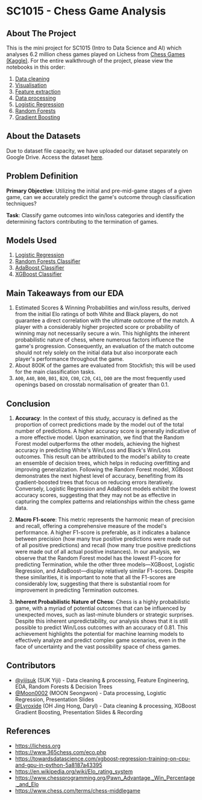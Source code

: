 # SC1015 - Chess Game Analysis

## About The Project

This is the mini project for SC1015 (Intro to Data Science and AI) which analyses 6.2 million chess games played on Lichess from [Chess Games (Kaggle)](https://www.kaggle.com/datasets/arevel/chess-games). For the entire walkthrough of the project, please view the notebooks in this order:

1. [Data cleaning](https://github.com/yijisuk/SC1015-Z137-Team7/blob/main/1-data-cleaning.ipynb)
2. [Visualisation](https://github.com/yijisuk/SC1015-Z137-Team7/blob/main/2-visualization-eda.ipynb)
3. [Feature extraction](https://github.com/yijisuk/SC1015-Z137-Team7/blob/main/3-feature-extraction.ipynb)
4. [Data processing](https://github.com/yijisuk/SC1015-Z137-Team7/blob/main/4-encoding-normalization.ipynb)
5. [Logistic Regression](https://github.com/yijisuk/SC1015-Z137-Team7/blob/main/5-logistic-regression.ipynb)
6. [Random Forests](https://github.com/yijisuk/SC1015-Z137-Team7/blob/main/6-random-forests.ipynb)
7. [Gradient Boosting](https://github.com/yijisuk/SC1015-Z137-Team7/blob/main/7-gradient-boosting.ipynb)

## About the Datasets

Due to dataset file capacity, we have uploaded our dataset separately on Google Drive. Access the dataset [here](https://drive.google.com/drive/folders/1q_pA9sS2QZCJ__U6mw-oV9Hr_PmSsgCo?usp=share_link).

## Problem Definition
**Primary Objective**: Utilizing the initial and pre-mid-game stages of a given game, can we accurately predict the game's outcome through classification techniques?

**Task**: Classify game outcomes into win/loss categories and identify the determining factors contributing to the termination of games.

## Models Used

1. [Logistic Regression](https://scikit-learn.org/stable/modules/generated/sklearn.linear_model.LogisticRegression.html)
2. [Random Forests Classifier](https://scikit-learn.org/stable/modules/generated/sklearn.ensemble.RandomForestClassifier.html)
3. [AdaBoost Classifier](https://scikit-learn.org/stable/modules/generated/sklearn.ensemble.AdaBoostClassifier.html)
4. [XGBoost Classifier](https://xgboost.readthedocs.io/en/stable/)

## Main Takeaways from our EDA

1. Estimated Scores & Winning Probabilities and win/loss results, derived from the initial Elo ratings of both White and Black players, do not guarantee a direct correlation with the ultimate outcome of the match. A player with a considerably higher projected score or probability of winning may not necessarily secure a win. This highlights the inherent probabilistic nature of chess, where numerous factors influence the game's progression. Consequently, an evaluation of the match outcome should not rely solely on the initial data but also incorporate each player's performance throughout the game.
2. About 800K of the games are evaluated from Stockfish; this will be used for the main classification tasks.
3. `A00`, `A40`, `B00`, `B01`, `B20`, `C00`, `C20`, `C41`, `D00` are the most frequently used openings based on crosstab normalisation of greater than 0.1.

## Conclusion

1. **Accuracy**: In the context of this study, accuracy is defined as the proportion of correct predictions made by the model out of the total number of predictions. A higher accuracy score is generally indicative of a more effective model. Upon examination, we find that the Random Forest model outperforms the other models, achieving the highest accuracy in predicting White's Win/Loss and Black's Win/Loss outcomes. This result can be attributed to the model's ability to create an ensemble of decision trees, which helps in reducing overfitting and improving generalization. Following the Random Forest model, XGBoost demonstrates the next highest level of accuracy, benefiting from its gradient-boosted trees that focus on reducing errors iteratively. Conversely, Logistic Regression and AdaBoost models exhibit the lowest accuracy scores, suggesting that they may not be as effective in capturing the complex patterns and relationships within the chess game data.

2. **Macro F1-score**: This metric represents the harmonic mean of precision and recall, offering a comprehensive measure of the model's performance. A higher F1-score is preferable, as it indicates a balance between precision (how many true positive predictions were made out of all positive predictions) and recall (how many true positive predictions were made out of all actual positive instances). In our analysis, we observe that the Random Forest model has the lowest F1-score for predicting Termination, while the other three models—XGBoost, Logistic Regression, and AdaBoost—display relatively similar F1-scores. Despite these similarities, it is important to note that all the F1-scores are considerably low, suggesting that there is substantial room for improvement in predicting Termination outcomes.

3. **Inherent Probabilistic Nature of Chess**: Chess is a highly probabilistic game, with a myriad of potential outcomes that can be influenced by unexpected moves, such as last-minute blunders or strategic surprises. Despite this inherent unpredictability, our analysis shows that it is still possible to predict Win/Loss outcomes with an accuracy of 0.81. This achievement highlights the potential for machine learning models to effectively analyze and predict complex game scenarios, even in the face of uncertainty and the vast possibility space of chess games.

## Contributors
- [@yijisuk](https://github.com/yijisuk) (SUK Yiji) - Data cleaning & processing, Feature Engineering, EDA, Random Forests & Decision Trees
- [@Moon0002](https://github.com/Moon0002) (MOON Seongwon) - Data processing, Logistic Regression, Presentation Slides
- [@Lyroxide](https://github.com/Lyroxide) (OH Jing Hong, Daryl) - Data cleaning & processing, XGBoost Gradient Boosting, Presentation Slides & Recording

## References

- https://lichess.org
- https://www.365chess.com/eco.php
- https://towardsdatascience.com/xgboost-regression-training-on-cpu-and-gpu-in-python-5a8187a43395
- https://en.wikipedia.org/wiki/Elo_rating_system
- https://www.chessprogramming.org/Pawn_Advantage,_Win_Percentage,_and_Elo
- https://www.chess.com/terms/chess-middlegame

